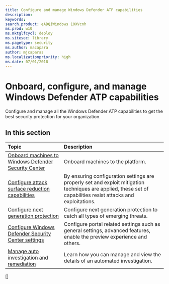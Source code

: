 ```yaml
---
title: Configure and manage Windows Defender ATP capabilities
description: 
keywords: 
search.product: eADQiWindows 10XVcnh
ms.prod: w10
ms.mktglfcycl: deploy
ms.sitesec: library
ms.pagetype: security
ms.author: macapara
author: mjcaparas
ms.localizationpriority: high
ms.date: 07/01/2018
---
```


# Onboard, configure, and manage Windows Defender ATP capabilities

Configure and manage all the Windows Defender ATP capabilities to get the best security protection for your organization. 


## In this section 
Topic | Description 
:---|:---
[Onboard machines to Windows Defender Security Center](windows-defender-atp/onboard-configure-windows-defender-advanced-threat-protection) | Onboard machines to the platform.
[Configure attack surface reduction capabilities](windows-defender-atp/configure-attack-surface-reduction.md) |  By ensuring configuration settings are properly set and exploit mitigation techniques are applied, these set of capabilities resist attacks and exploitations. 
[Configure next generation protection](windows-defender-antivirus/configure-windows-defender-antivirus-features.md) | Configure next generation protection to catch all types of emerging threats.
[Configure Windows Defender Security Center settings](windows-defender-atp/preferences-setup-windows-defender-advanced-threat-protection.md) |  Configure portal related settings such as general settings, advanced features, enable the preview experience and others.
[Manage auto investigation and remediation](windows-defender-atp/manage-auto-investigation-windows-defender-advanced-threat-protection.md) |  Learn how you can manage and view the details of an automated investigation.
[]


